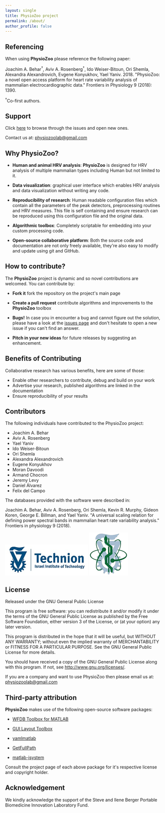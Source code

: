 ```yaml
---
layout: single
title: PhysioZoo project
permalink: /about/
author_profile: false
---
```


## Referencing

When using **PhysioZoo** please reference the following paper:

Joachim A. Behar<sup>&#8224;</sup>, Aviv A. Rosenberg<sup>&#8224;</sup>, Ido
Weiser-Bitoun, Ori Shemla, Alexandra Alexandrovich, Evgene Konyukhov, Yael
Yaniv. 2018.  "PhysioZoo: a novel open access platform for heart rate
variability analysis of mammalian electrocardiographic data." Frontiers in Physiology 9 (2018): 1390.

<sup>&#8224;</sup>Co-first authors.

## Support
Click [here](https://github.com/physiozoo/physiozoo/issues) to browse
through the issues and open new ones.

Contact us at: physiozoolab@gmail.com

## Why PhysioZoo?

- **Human and animal HRV analysis**: **PhysioZoo** is designed for HRV analysis
  of multiple mammalian types including Human but not limited to it.

- **Data visualization**: graphical user interface which enables HRV analysis
  and data visualization without writing any code.

- **Reproducibility of research**: Human readable configuration files which
  contain all the parameters of the peak detectors, preprocessing routines and
  HRV measures. This file is self containing and ensure research can be
  reproduced using this configuration file and the original data.

- **Algorithmic toolbox**: Completely scriptable for embedding into your custom
  processing code.

- **Open-source collaborative platform**: Both the source code and
  documentation are not only freely available, they're also easy to modify and
  update using git and GitHub.

## How to contribute?

The **PhysioZoo** project is dynamic and so novel contributions are welcomed.
You can contribute by:

  * **Fork it** fork the repository on the  project's main page

  * **Create a pull request** contribute algorithms and improvements to the
    **PhysioZoo** toolbox

  * **Bugs!** In case you in encounter a bug and cannot figure out the
    solution, please have a look at the [issues
    page](https://github.com/physiozoo/physiozoo/issues) and don't hesitate to
    open a new issue if you can't find an answer.

  * **Pitch in your new ideas** for future releases by suggesting an
    enhancement.

## Benefits of Contributing

Collaborative research has various benefits, here are some of those:

- Enable other researchers to contribute, debug and build on your work
- Advertise your research, published algorithms are linked in the documentation
- Ensure reproducibility of your results

## Contributors
The following individuals have contributed to the PhysioZoo project:

- Joachim A. Behar
- Aviv A. Rosenberg
- Yael Yaniv
- Ido Weiser-Bitoun
- Ori Shemla
- Alexandra Alexandrovich
- Eugene Konyukhov
- Moran Davoodi
- Armand Chocron
- Jeremy Levy
- Daniel Álvarez
- Felix del Campo

The databases provided with the software were described in:

Joachim A. Behar, Aviv A. Rosenberg, Ori Shemla, Kevin R. Murphy, Gideon Koren,
George E. Billman, and Yael Yaniv. "A universal scaling relation for defining
power spectral bands in mammalian heart rate variability analysis." Frontiers in
physiology 9 (2018).

![Technion logo](../assets/images/Technion.jpg) ![Technion BME logo](../assets/images/Faculty-logo-Classic.png)

## License

Released under the GNU General Public License

This program is free software: you can redistribute it and/or modify
it under the terms of the GNU General Public License as published by
the Free Software Foundation, either version 3 of the License, or
(at your option) any later version.
 
This program is distributed in the hope that it will be useful,
but WITHOUT ANY WARRANTY; without even the implied warranty of
MERCHANTABILITY or FITNESS FOR A PARTICULAR PURPOSE.  See the
GNU General Public License for more details.

You should have received a copy of the GNU General Public License
along with this program.  If not, see <http://www.gnu.org/licenses/>.


If you are a company and want to use PhysioZoo then please email us at: physiozoolab@gmail.com

## Third-party attribution

**PhysioZoo** makes use of the following open-source software packages:

- [WFDB Toolbox for MATLAB](https://github.com/ikarosilva/wfdb-app-toolbox)

- [GUI Layout
  Toolbox](https://www.mathworks.com/matlabcentral/fileexchange/47982-gui-layout-toolbox)

- [yamlmatlab](https://code.google.com/archive/p/yamlmatlab/)

- [GetFullPath](https://www.mathworks.com/matlabcentral/fileexchange/28249-getfullpath)

- [matlab-jsystem](https://github.com/avivrosenberg/matlab-jsystem)

Consult the project page of each above package for it's respective license and
copyright holder.

## Acknowledgement

We kindly acknowledge the support of the Steve and Ilene Berger Portable Biomedicine Innovation Laboratory Fund.

